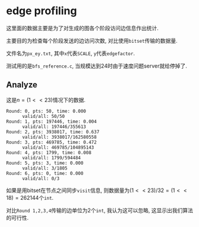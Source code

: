# edge profiling

这里面的数据主要是为了对生成的图各个阶段访问边信息作出统计.

主要目的为检查每个阶段发送的边访问次数, 对比使用`bitset`传输的数据量.

文件名为`px_ey.txt`, 其中`x`代表`SCALE`, `y`代表`edgefactor`.

测试用的是`bfs_reference.c`, 当规模达到24时由于速度问题server就给停掉了.

## Analyze

这是$n = (1<<23)$情况下的数据.
```
Round: 0, pts: 50, time: 0.000
      valid/all: 50/50 
Round: 1, pts: 197446, time: 0.004
      valid/all: 197446/355613 
Round: 2, pts: 3938017, time: 0.637
      valid/all: 3938017/162580558 
Round: 3, pts: 469785, time: 0.472
      valid/all: 469785/104895143 
Round: 4, pts: 1799, time: 0.008
      valid/all: 1799/594484 
Round: 5, pts: 3, time: 0.000
      valid/all: 3/1805 
Round: 6, pts: 0, time: 0.000
      valid/all: 0/3 
```
如果是用bitset在节点之间同步`visit`信息, 则数据量为$(1<<23)/32 = (1<<18) = 262144$个`int`.

对比`Round 1,2,3,4`传输的边单位为$2$个`int`, 我认为这可以忽略, 这显示出我们算法的可行性.
